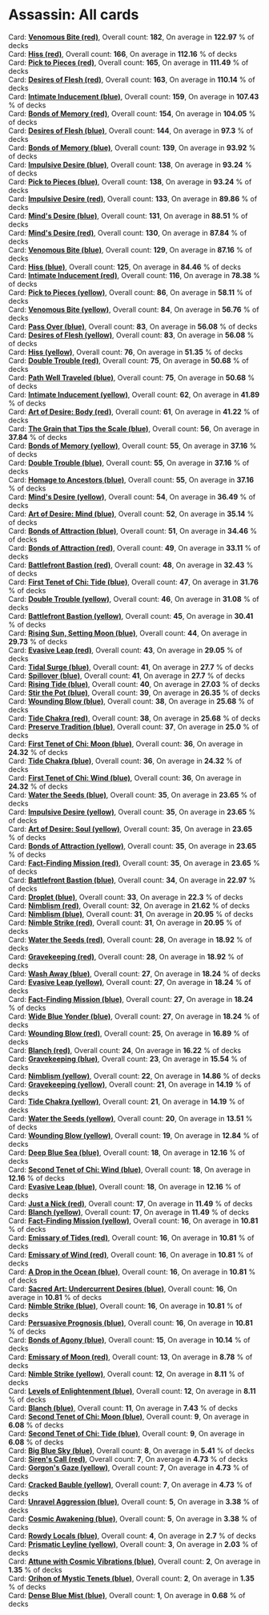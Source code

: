 # Assassin: All cards  
Card: <a href="link" class="tooltip">**Venomous Bite (red)**<span class="tooltiptext"><img src="https://storage.googleapis.com/fabmaster/cardfaces/2024-MST/EN/MST020.png"></span></a>, Overall count: **182**, On average in **122.97** % of decks  
Card: <a href="link" class="tooltip">**Hiss (red)**<span class="tooltiptext"><img src="https://storage.googleapis.com/fabmaster/cardfaces/2024-MST/EN/MST014.png"></span></a>, Overall count: **166**, On average in **112.16** % of decks  
Card: <a href="link" class="tooltip">**Pick to Pieces (red)**<span class="tooltiptext"><img src="https://storage.googleapis.com/fabmaster/cardfaces/2024-MST/EN/MST127.png"></span></a>, Overall count: **165**, On average in **111.49** % of decks  
Card: <a href="link" class="tooltip">**Desires of Flesh (red)**<span class="tooltiptext"><img src="https://storage.googleapis.com/fabmaster/cardfaces/2024-MST/EN/MST118.png"></span></a>, Overall count: **163**, On average in **110.14** % of decks  
Card: <a href="link" class="tooltip">**Intimate Inducement (blue)**<span class="tooltiptext"><img src="https://storage.googleapis.com/fabmaster/cardfaces/2024-MST/EN/MST019.png"></span></a>, Overall count: **159**, On average in **107.43** % of decks  
Card: <a href="link" class="tooltip">**Bonds of Memory (red)**<span class="tooltiptext"><img src="https://storage.googleapis.com/fabmaster/cardfaces/2024-MST/EN/MST115.png"></span></a>, Overall count: **154**, On average in **104.05** % of decks  
Card: <a href="link" class="tooltip">**Desires of Flesh (blue)**<span class="tooltiptext"><img src="https://storage.googleapis.com/fabmaster/cardfaces/2024-MST/EN/MST120.png"></span></a>, Overall count: **144**, On average in **97.3** % of decks  
Card: <a href="link" class="tooltip">**Bonds of Memory (blue)**<span class="tooltiptext"><img src="https://storage.googleapis.com/fabmaster/cardfaces/2024-MST/EN/MST117.png"></span></a>, Overall count: **139**, On average in **93.92** % of decks  
Card: <a href="link" class="tooltip">**Impulsive Desire (blue)**<span class="tooltiptext"><img src="https://storage.googleapis.com/fabmaster/cardfaces/2024-MST/EN/MST123.png"></span></a>, Overall count: **138**, On average in **93.24** % of decks  
Card: <a href="link" class="tooltip">**Pick to Pieces (blue)**<span class="tooltiptext"><img src="https://storage.googleapis.com/fabmaster/cardfaces/2024-MST/EN/MST129.png"></span></a>, Overall count: **138**, On average in **93.24** % of decks  
Card: <a href="link" class="tooltip">**Impulsive Desire (red)**<span class="tooltiptext"><img src="https://storage.googleapis.com/fabmaster/cardfaces/2024-MST/EN/MST121.png"></span></a>, Overall count: **133**, On average in **89.86** % of decks  
Card: <a href="link" class="tooltip">**Mind's Desire (blue)**<span class="tooltiptext"><img src="https://storage.googleapis.com/fabmaster/cardfaces/2024-MST/EN/MST126.png"></span></a>, Overall count: **131**, On average in **88.51** % of decks  
Card: <a href="link" class="tooltip">**Mind's Desire (red)**<span class="tooltiptext"><img src="https://storage.googleapis.com/fabmaster/cardfaces/2024-MST/EN/MST124.png"></span></a>, Overall count: **130**, On average in **87.84** % of decks  
Card: <a href="link" class="tooltip">**Venomous Bite (blue)**<span class="tooltiptext"><img src="https://storage.googleapis.com/fabmaster/cardfaces/2024-MST/EN/MST022.png"></span></a>, Overall count: **129**, On average in **87.16** % of decks  
Card: <a href="link" class="tooltip">**Hiss (blue)**<span class="tooltiptext"><img src="https://storage.googleapis.com/fabmaster/cardfaces/2024-MST/EN/MST016.png"></span></a>, Overall count: **125**, On average in **84.46** % of decks  
Card: <a href="link" class="tooltip">**Intimate Inducement (red)**<span class="tooltiptext"><img src="https://storage.googleapis.com/fabmaster/cardfaces/2024-MST/EN/MST017.png"></span></a>, Overall count: **116**, On average in **78.38** % of decks  
Card: <a href="link" class="tooltip">**Pick to Pieces (yellow)**<span class="tooltiptext"><img src="https://storage.googleapis.com/fabmaster/cardfaces/2024-MST/EN/MST128.png"></span></a>, Overall count: **86**, On average in **58.11** % of decks  
Card: <a href="link" class="tooltip">**Venomous Bite (yellow)**<span class="tooltiptext"><img src="https://storage.googleapis.com/fabmaster/cardfaces/2024-MST/EN/MST021.png"></span></a>, Overall count: **84**, On average in **56.76** % of decks  
Card: <a href="link" class="tooltip">**Pass Over (blue)**<span class="tooltiptext"><img src="https://storage.googleapis.com/fabmaster/cardfaces/2024-MST/EN/MST097.png"></span></a>, Overall count: **83**, On average in **56.08** % of decks  
Card: <a href="link" class="tooltip">**Desires of Flesh (yellow)**<span class="tooltiptext"><img src="https://storage.googleapis.com/fabmaster/cardfaces/2024-MST/EN/MST119.png"></span></a>, Overall count: **83**, On average in **56.08** % of decks  
Card: <a href="link" class="tooltip">**Hiss (yellow)**<span class="tooltiptext"><img src="https://storage.googleapis.com/fabmaster/cardfaces/2024-MST/EN/MST015.png"></span></a>, Overall count: **76**, On average in **51.35** % of decks  
Card: <a href="link" class="tooltip">**Double Trouble (red)**<span class="tooltiptext"><img src="https://storage.googleapis.com/fabmaster/cardfaces/2024-MST/EN/MST112.png"></span></a>, Overall count: **75**, On average in **50.68** % of decks  
Card: <a href="link" class="tooltip">**Path Well Traveled (blue)**<span class="tooltiptext"><img src="https://storage.googleapis.com/fabmaster/cardfaces/2024-MST/EN/MST098.png"></span></a>, Overall count: **75**, On average in **50.68** % of decks  
Card: <a href="link" class="tooltip">**Intimate Inducement (yellow)**<span class="tooltiptext"><img src="https://storage.googleapis.com/fabmaster/cardfaces/2024-MST/EN/MST018.png"></span></a>, Overall count: **62**, On average in **41.89** % of decks  
Card: <a href="link" class="tooltip">**Art of Desire: Body (red)**<span class="tooltiptext"><img src="https://storage.googleapis.com/fabmaster/cardfaces/2024-MST/EN/MST106.png"></span></a>, Overall count: **61**, On average in **41.22** % of decks  
Card: <a href="link" class="tooltip">**The Grain that Tips the Scale (blue)**<span class="tooltiptext"><img src="https://storage.googleapis.com/fabmaster/cardfaces/2024-MST/EN/MST102.png"></span></a>, Overall count: **56**, On average in **37.84** % of decks  
Card: <a href="link" class="tooltip">**Bonds of Memory (yellow)**<span class="tooltiptext"><img src="https://storage.googleapis.com/fabmaster/cardfaces/2024-MST/EN/MST116.png"></span></a>, Overall count: **55**, On average in **37.16** % of decks  
Card: <a href="link" class="tooltip">**Double Trouble (blue)**<span class="tooltiptext"><img src="https://storage.googleapis.com/fabmaster/cardfaces/2024-MST/EN/MST114.png"></span></a>, Overall count: **55**, On average in **37.16** % of decks  
Card: <a href="link" class="tooltip">**Homage to Ancestors (blue)**<span class="tooltiptext"><img src="https://storage.googleapis.com/fabmaster/cardfaces/2024-MST/EN/MST096.png"></span></a>, Overall count: **55**, On average in **37.16** % of decks  
Card: <a href="link" class="tooltip">**Mind's Desire (yellow)**<span class="tooltiptext"><img src="https://storage.googleapis.com/fabmaster/cardfaces/2024-MST/EN/MST125.png"></span></a>, Overall count: **54**, On average in **36.49** % of decks  
Card: <a href="link" class="tooltip">**Art of Desire: Mind (blue)**<span class="tooltiptext"><img src="https://storage.googleapis.com/fabmaster/cardfaces/2024-MST/EN/MST108.png"></span></a>, Overall count: **52**, On average in **35.14** % of decks  
Card: <a href="link" class="tooltip">**Bonds of Attraction (blue)**<span class="tooltiptext"><img src="https://storage.googleapis.com/fabmaster/cardfaces/2024-MST/EN/MST111.png"></span></a>, Overall count: **51**, On average in **34.46** % of decks  
Card: <a href="link" class="tooltip">**Bonds of Attraction (red)**<span class="tooltiptext"><img src="https://storage.googleapis.com/fabmaster/cardfaces/2024-MST/EN/MST109.png"></span></a>, Overall count: **49**, On average in **33.11** % of decks  
Card: <a href="link" class="tooltip">**Battlefront Bastion (red)**<span class="tooltiptext"><img src="https://storage.googleapis.com/fabmaster/cardfaces/2024-MST/EN/MST203.png"></span></a>, Overall count: **48**, On average in **32.43** % of decks  
Card: <a href="link" class="tooltip">**First Tenet of Chi: Tide (blue)**<span class="tooltiptext"><img src="https://storage.googleapis.com/fabmaster/cardfaces/2024-MST/EN/MST093.png"></span></a>, Overall count: **47**, On average in **31.76** % of decks  
Card: <a href="link" class="tooltip">**Double Trouble (yellow)**<span class="tooltiptext"><img src="https://storage.googleapis.com/fabmaster/cardfaces/2024-MST/EN/MST113.png"></span></a>, Overall count: **46**, On average in **31.08** % of decks  
Card: <a href="link" class="tooltip">**Battlefront Bastion (yellow)**<span class="tooltiptext"><img src="https://storage.googleapis.com/fabmaster/cardfaces/2024-MST/EN/MST204.png"></span></a>, Overall count: **45**, On average in **30.41** % of decks  
Card: <a href="link" class="tooltip">**Rising Sun, Setting Moon (blue)**<span class="tooltiptext"><img src="https://storage.googleapis.com/fabmaster/cardfaces/2024-MST/EN/MST100.png"></span></a>, Overall count: **44**, On average in **29.73** % of decks  
Card: <a href="link" class="tooltip">**Evasive Leap (red)**<span class="tooltiptext"><img src="https://storage.googleapis.com/fabmaster/cardfaces/2024-MST/EN/MST218.png"></span></a>, Overall count: **43**, On average in **29.05** % of decks  
Card: <a href="link" class="tooltip">**Tidal Surge (blue)**<span class="tooltiptext"><img src="https://storage.googleapis.com/fabmaster/cardfaces/2024-MST/EN/MST090.png"></span></a>, Overall count: **41**, On average in **27.7** % of decks  
Card: <a href="link" class="tooltip">**Spillover (blue)**<span class="tooltiptext"><img src="https://storage.googleapis.com/fabmaster/cardfaces/2024-MST/EN/MST089.png"></span></a>, Overall count: **41**, On average in **27.7** % of decks  
Card: <a href="link" class="tooltip">**Rising Tide (blue)**<span class="tooltiptext"><img src="https://storage.googleapis.com/fabmaster/cardfaces/2024-MST/EN/MST088.png"></span></a>, Overall count: **40**, On average in **27.03** % of decks  
Card: <a href="link" class="tooltip">**Stir the Pot (blue)**<span class="tooltiptext"><img src="https://storage.googleapis.com/fabmaster/cardfaces/2024-MST/EN/MST101.png"></span></a>, Overall count: **39**, On average in **26.35** % of decks  
Card: <a href="link" class="tooltip">**Wounding Blow (blue)**<span class="tooltiptext"><img src="https://storage.googleapis.com/fabmaster/cardfaces/2024-MST/EN/MST217.png"></span></a>, Overall count: **38**, On average in **25.68** % of decks  
Card: <a href="link" class="tooltip">**Tide Chakra (red)**<span class="tooltiptext"><img src="https://storage.googleapis.com/fabmaster/cardfaces/2024-MST/EN/MST011.png"></span></a>, Overall count: **38**, On average in **25.68** % of decks  
Card: <a href="link" class="tooltip">**Preserve Tradition (blue)**<span class="tooltiptext"><img src="https://storage.googleapis.com/fabmaster/cardfaces/2024-MST/EN/MST099.png"></span></a>, Overall count: **37**, On average in **25.0** % of decks  
Card: <a href="link" class="tooltip">**First Tenet of Chi: Moon (blue)**<span class="tooltiptext"><img src="https://storage.googleapis.com/fabmaster/cardfaces/2024-MST/EN/MST092.png"></span></a>, Overall count: **36**, On average in **24.32** % of decks  
Card: <a href="link" class="tooltip">**Tide Chakra (blue)**<span class="tooltiptext"><img src="https://storage.googleapis.com/fabmaster/cardfaces/2024-MST/EN/MST013.png"></span></a>, Overall count: **36**, On average in **24.32** % of decks  
Card: <a href="link" class="tooltip">**First Tenet of Chi: Wind (blue)**<span class="tooltiptext"><img src="https://storage.googleapis.com/fabmaster/cardfaces/2024-MST/EN/MST094.png"></span></a>, Overall count: **36**, On average in **24.32** % of decks  
Card: <a href="link" class="tooltip">**Water the Seeds (blue)**<span class="tooltiptext"><img src="https://storage.googleapis.com/fabmaster/cardfaces/2024-MST/EN/MST214.png"></span></a>, Overall count: **35**, On average in **23.65** % of decks  
Card: <a href="link" class="tooltip">**Impulsive Desire (yellow)**<span class="tooltiptext"><img src="https://storage.googleapis.com/fabmaster/cardfaces/2024-MST/EN/MST122.png"></span></a>, Overall count: **35**, On average in **23.65** % of decks  
Card: <a href="link" class="tooltip">**Art of Desire: Soul (yellow)**<span class="tooltiptext"><img src="https://storage.googleapis.com/fabmaster/cardfaces/2024-MST/EN/MST107.png"></span></a>, Overall count: **35**, On average in **23.65** % of decks  
Card: <a href="link" class="tooltip">**Bonds of Attraction (yellow)**<span class="tooltiptext"><img src="https://storage.googleapis.com/fabmaster/cardfaces/2024-MST/EN/MST110.png"></span></a>, Overall count: **35**, On average in **23.65** % of decks  
Card: <a href="link" class="tooltip">**Fact-Finding Mission (red)**<span class="tooltiptext"><img src="https://storage.googleapis.com/fabmaster/cardfaces/2024-MST/EN/MST206.png"></span></a>, Overall count: **35**, On average in **23.65** % of decks  
Card: <a href="link" class="tooltip">**Battlefront Bastion (blue)**<span class="tooltiptext"><img src="https://storage.googleapis.com/fabmaster/cardfaces/2024-MST/EN/MST205.png"></span></a>, Overall count: **34**, On average in **22.97** % of decks  
Card: <a href="link" class="tooltip">**Droplet (blue)**<span class="tooltiptext"><img src="https://storage.googleapis.com/fabmaster/cardfaces/2024-MST/EN/MST087.png"></span></a>, Overall count: **33**, On average in **22.3** % of decks  
Card: <a href="link" class="tooltip">**Nimblism (red)**<span class="tooltiptext"><img src="https://storage.googleapis.com/fabmaster/cardfaces/2024-MST/EN/MST221.png"></span></a>, Overall count: **32**, On average in **21.62** % of decks  
Card: <a href="link" class="tooltip">**Nimblism (blue)**<span class="tooltiptext"><img src="https://storage.googleapis.com/fabmaster/cardfaces/2024-MST/EN/MST223.png"></span></a>, Overall count: **31**, On average in **20.95** % of decks  
Card: <a href="link" class="tooltip">**Nimble Strike (red)**<span class="tooltiptext"><img src="https://storage.googleapis.com/fabmaster/cardfaces/2024-MST/EN/MST209.png"></span></a>, Overall count: **31**, On average in **20.95** % of decks  
Card: <a href="link" class="tooltip">**Water the Seeds (red)**<span class="tooltiptext"><img src="https://storage.googleapis.com/fabmaster/cardfaces/2024-MST/EN/MST212.png"></span></a>, Overall count: **28**, On average in **18.92** % of decks  
Card: <a href="link" class="tooltip">**Gravekeeping (red)**<span class="tooltiptext"><img src="https://storage.googleapis.com/fabmaster/cardfaces/2024-MST/EN/MST200.png"></span></a>, Overall count: **28**, On average in **18.92** % of decks  
Card: <a href="link" class="tooltip">**Wash Away (blue)**<span class="tooltiptext"><img src="https://storage.googleapis.com/fabmaster/cardfaces/2024-MST/EN/MST091.png"></span></a>, Overall count: **27**, On average in **18.24** % of decks  
Card: <a href="link" class="tooltip">**Evasive Leap (yellow)**<span class="tooltiptext"><img src="https://storage.googleapis.com/fabmaster/cardfaces/2024-MST/EN/MST219.png"></span></a>, Overall count: **27**, On average in **18.24** % of decks  
Card: <a href="link" class="tooltip">**Fact-Finding Mission (blue)**<span class="tooltiptext"><img src="https://storage.googleapis.com/fabmaster/cardfaces/2024-MST/EN/MST208.png"></span></a>, Overall count: **27**, On average in **18.24** % of decks  
Card: <a href="link" class="tooltip">**Wide Blue Yonder (blue)**<span class="tooltiptext"><img src="https://storage.googleapis.com/fabmaster/cardfaces/2024-MST/EN/MST085.png"></span></a>, Overall count: **27**, On average in **18.24** % of decks  
Card: <a href="link" class="tooltip">**Wounding Blow (red)**<span class="tooltiptext"><img src="https://storage.googleapis.com/fabmaster/cardfaces/2024-MST/EN/MST215.png"></span></a>, Overall count: **25**, On average in **16.89** % of decks  
Card: <a href="link" class="tooltip">**Blanch (red)**<span class="tooltiptext"><img src="https://storage.googleapis.com/fabmaster/cardfaces/2024-MST/EN/MST194.png"></span></a>, Overall count: **24**, On average in **16.22** % of decks  
Card: <a href="link" class="tooltip">**Gravekeeping (blue)**<span class="tooltiptext"><img src="https://storage.googleapis.com/fabmaster/cardfaces/2024-MST/EN/MST202.png"></span></a>, Overall count: **23**, On average in **15.54** % of decks  
Card: <a href="link" class="tooltip">**Nimblism (yellow)**<span class="tooltiptext"><img src="https://storage.googleapis.com/fabmaster/cardfaces/2024-MST/EN/MST222.png"></span></a>, Overall count: **22**, On average in **14.86** % of decks  
Card: <a href="link" class="tooltip">**Gravekeeping (yellow)**<span class="tooltiptext"><img src="https://storage.googleapis.com/fabmaster/cardfaces/2024-MST/EN/MST201.png"></span></a>, Overall count: **21**, On average in **14.19** % of decks  
Card: <a href="link" class="tooltip">**Tide Chakra (yellow)**<span class="tooltiptext"><img src="https://storage.googleapis.com/fabmaster/cardfaces/2024-MST/EN/MST012.png"></span></a>, Overall count: **21**, On average in **14.19** % of decks  
Card: <a href="link" class="tooltip">**Water the Seeds (yellow)**<span class="tooltiptext"><img src="https://storage.googleapis.com/fabmaster/cardfaces/2024-MST/EN/MST213.png"></span></a>, Overall count: **20**, On average in **13.51** % of decks  
Card: <a href="link" class="tooltip">**Wounding Blow (yellow)**<span class="tooltiptext"><img src="https://storage.googleapis.com/fabmaster/cardfaces/2024-MST/EN/MST216.png"></span></a>, Overall count: **19**, On average in **12.84** % of decks  
Card: <a href="link" class="tooltip">**Deep Blue Sea (blue)**<span class="tooltiptext"><img src="https://storage.googleapis.com/fabmaster/cardfaces/2024-MST/EN/MST084.png"></span></a>, Overall count: **18**, On average in **12.16** % of decks  
Card: <a href="link" class="tooltip">**Second Tenet of Chi: Wind (blue)**<span class="tooltiptext"><img src="https://storage.googleapis.com/fabmaster/cardfaces/2024-MST/EN/MST083.png"></span></a>, Overall count: **18**, On average in **12.16** % of decks  
Card: <a href="link" class="tooltip">**Evasive Leap (blue)**<span class="tooltiptext"><img src="https://storage.googleapis.com/fabmaster/cardfaces/2024-MST/EN/MST220.png"></span></a>, Overall count: **18**, On average in **12.16** % of decks  
Card: <a href="link" class="tooltip">**Just a Nick (red)**<span class="tooltiptext"><img src="https://storage.googleapis.com/fabmaster/cardfaces/2024-MST/EN/MST105.png"></span></a>, Overall count: **17**, On average in **11.49** % of decks  
Card: <a href="link" class="tooltip">**Blanch (yellow)**<span class="tooltiptext"><img src="https://storage.googleapis.com/fabmaster/cardfaces/2024-MST/EN/MST195.png"></span></a>, Overall count: **17**, On average in **11.49** % of decks  
Card: <a href="link" class="tooltip">**Fact-Finding Mission (yellow)**<span class="tooltiptext"><img src="https://storage.googleapis.com/fabmaster/cardfaces/2024-MST/EN/MST207.png"></span></a>, Overall count: **16**, On average in **10.81** % of decks  
Card: <a href="link" class="tooltip">**Emissary of Tides (red)**<span class="tooltiptext"><img src="https://storage.googleapis.com/fabmaster/cardfaces/2024-MST/EN/MST198.png"></span></a>, Overall count: **16**, On average in **10.81** % of decks  
Card: <a href="link" class="tooltip">**Emissary of Wind (red)**<span class="tooltiptext"><img src="https://storage.googleapis.com/fabmaster/cardfaces/2024-MST/EN/MST199.png"></span></a>, Overall count: **16**, On average in **10.81** % of decks  
Card: <a href="link" class="tooltip">**A Drop in the Ocean (blue)**<span class="tooltiptext"><img src="https://storage.googleapis.com/fabmaster/cardfaces/2024-MST/EN/MST095.png"></span></a>, Overall count: **16**, On average in **10.81** % of decks  
Card: <a href="link" class="tooltip">**Sacred Art: Undercurrent Desires (blue)**<span class="tooltiptext"><img src="https://storage.googleapis.com/fabmaster/cardfaces/2024-MST/EN/MST010.png"></span></a>, Overall count: **16**, On average in **10.81** % of decks  
Card: <a href="link" class="tooltip">**Nimble Strike (blue)**<span class="tooltiptext"><img src="https://storage.googleapis.com/fabmaster/cardfaces/2024-MST/EN/MST211.png"></span></a>, Overall count: **16**, On average in **10.81** % of decks  
Card: <a href="link" class="tooltip">**Persuasive Prognosis (blue)**<span class="tooltiptext"><img src="https://storage.googleapis.com/fabmaster/cardfaces/2024-MST/EN/MST104.png"></span></a>, Overall count: **16**, On average in **10.81** % of decks  
Card: <a href="link" class="tooltip">**Bonds of Agony (blue)**<span class="tooltiptext"><img src="https://storage.googleapis.com/fabmaster/cardfaces/2024-MST/EN/MST103.png"></span></a>, Overall count: **15**, On average in **10.14** % of decks  
Card: <a href="link" class="tooltip">**Emissary of Moon (red)**<span class="tooltiptext"><img src="https://storage.googleapis.com/fabmaster/cardfaces/2024-MST/EN/MST197.png"></span></a>, Overall count: **13**, On average in **8.78** % of decks  
Card: <a href="link" class="tooltip">**Nimble Strike (yellow)**<span class="tooltiptext"><img src="https://storage.googleapis.com/fabmaster/cardfaces/2024-MST/EN/MST210.png"></span></a>, Overall count: **12**, On average in **8.11** % of decks  
Card: <a href="link" class="tooltip">**Levels of Enlightenment (blue)**<span class="tooltiptext"><img src="https://storage.googleapis.com/fabmaster/cardfaces/2024-MST/EN/MST077.png"></span></a>, Overall count: **12**, On average in **8.11** % of decks  
Card: <a href="link" class="tooltip">**Blanch (blue)**<span class="tooltiptext"><img src="https://storage.googleapis.com/fabmaster/cardfaces/2024-MST/EN/MST196.png"></span></a>, Overall count: **11**, On average in **7.43** % of decks  
Card: <a href="link" class="tooltip">**Second Tenet of Chi: Moon (blue)**<span class="tooltiptext"><img src="https://storage.googleapis.com/fabmaster/cardfaces/2024-MST/EN/MST081.png"></span></a>, Overall count: **9**, On average in **6.08** % of decks  
Card: <a href="link" class="tooltip">**Second Tenet of Chi: Tide (blue)**<span class="tooltiptext"><img src="https://storage.googleapis.com/fabmaster/cardfaces/2024-MST/EN/MST082.png"></span></a>, Overall count: **9**, On average in **6.08** % of decks  
Card: <a href="link" class="tooltip">**Big Blue Sky (blue)**<span class="tooltiptext"><img src="https://storage.googleapis.com/fabmaster/cardfaces/2024-MST/EN/MST086.png"></span></a>, Overall count: **8**, On average in **5.41** % of decks  
Card: <a href="link" class="tooltip">**Siren's Call (red)**<span class="tooltiptext"><img src="https://storage.googleapis.com/fabmaster/cardfaces/2024-MST/EN/MST009.png"></span></a>, Overall count: **7**, On average in **4.73** % of decks  
Card: <a href="link" class="tooltip">**Gorgon's Gaze (yellow)**<span class="tooltiptext"><img src="https://storage.googleapis.com/fabmaster/cardfaces/2024-MST/EN/MST008.png"></span></a>, Overall count: **7**, On average in **4.73** % of decks  
Card: <a href="link" class="tooltip">**Cracked Bauble (yellow)**<span class="tooltiptext"><img src="https://storage.googleapis.com/fabmaster/cardfaces/2024-MST/EN/MST224.png"></span></a>, Overall count: **7**, On average in **4.73** % of decks  
Card: <a href="link" class="tooltip">**Unravel Aggression (blue)**<span class="tooltiptext"><img src="https://storage.googleapis.com/fabmaster/cardfaces/2024-MST/EN/MST078.png"></span></a>, Overall count: **5**, On average in **3.38** % of decks  
Card: <a href="link" class="tooltip">**Cosmic Awakening (blue)**<span class="tooltiptext"><img src="https://storage.googleapis.com/fabmaster/cardfaces/2024-MST/EN/MST076.png"></span></a>, Overall count: **5**, On average in **3.38** % of decks  
Card: <a href="link" class="tooltip">**Rowdy Locals (blue)**<span class="tooltiptext"><img src="https://storage.googleapis.com/fabmaster/cardfaces/2024-MST/EN/MST191.png"></span></a>, Overall count: **4**, On average in **2.7** % of decks  
Card: <a href="link" class="tooltip">**Prismatic Leyline (yellow)**<span class="tooltiptext"><img src="https://storage.googleapis.com/fabmaster/cardfaces/2024-MST/EN/MST193.png"></span></a>, Overall count: **3**, On average in **2.03** % of decks  
Card: <a href="link" class="tooltip">**Attune with Cosmic Vibrations (blue)**<span class="tooltiptext"><img src="https://storage.googleapis.com/fabmaster/cardfaces/2024-MST/EN/MST075.png"></span></a>, Overall count: **2**, On average in **1.35** % of decks  
Card: <a href="link" class="tooltip">**Orihon of Mystic Tenets (blue)**<span class="tooltiptext"><img src="https://storage.googleapis.com/fabmaster/cardfaces/2024-MST/EN/MST080.png"></span></a>, Overall count: **2**, On average in **1.35** % of decks  
Card: <a href="link" class="tooltip">**Dense Blue Mist (blue)**<span class="tooltiptext"><img src="https://storage.googleapis.com/fabmaster/cardfaces/2024-MST/EN/MST079.png"></span></a>, Overall count: **1**, On average in **0.68** % of decks  
<style>
    img {
        width: 250px;
    }

    .tooltip {
        position: relative;
        display: inline-block;
    }

    .tooltip .tooltiptext {
        visibility: hidden;
        width: 250px;
        background-color: white;
        text-align: center;
        padding: 5px;
        border-radius: 6px;
        box-shadow: 0px 0px 10px 0px rgba(0, 0, 0, 0.2);

        /* Position the tooltip text */
        position: absolute;
        z-index: 1;
        top: 20px; /* Position it below the link */
        left: 105%; /* Position it to the right of the link */
        margin-left: 0;
    }

    .tooltip:hover .tooltiptext {
        visibility: visible;
    }
</style>